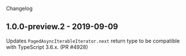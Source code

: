 Changelog
## 1.0.0-preview.2 - 2019-09-09
Updates `PagedAsyncIterableIterator.next` return type to be compatible with TypeScript 3.6.x. (PR #4928)
